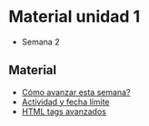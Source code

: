 # Material unidad 1
* Semana 2

## Material
* [Cómo avanzar esta semana?](https://github.com/jpgt155/estudio/blob/main/Taller%20de%20aplicaciones%20para%20internet/Semana%204/COMO-AVANZAR.md)
* [Actividad y fecha límite](https://github.com/jpgt155/estudio/blob/main/Taller%20de%20aplicaciones%20para%20internet/Semana%204/ACTIVIDAD.md)
* [HTML tags avanzados](https://github.com/jpgt155/estudio/blob/main/Taller%20de%20aplicaciones%20para%20internet/Semana%204/HTML-TAGS-AVANZADOS.md)
